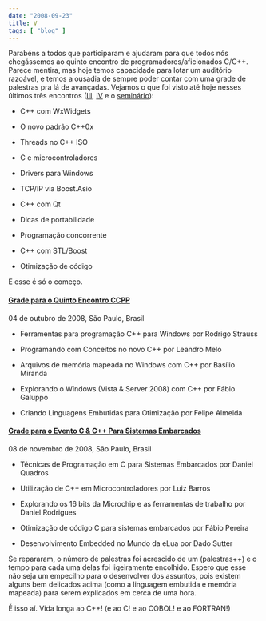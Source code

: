 ```yaml
---
date: "2008-09-23"
title: V
tags: [ "blog" ]
---
```

Parabéns a todos que participaram e ajudaram para que todos nós chegássemos ao quinto encontro de programadores/aficionados C/C++. Parece mentira, mas hoje temos capacidade para lotar um auditório razoável, e temos a ousadia de sempre poder contar com uma grade de palestras pra lá de avançadas. Vejamos o que foi visto até hoje nesses últimos três encontros ([III](http://www.caloni.com.br/cppcon-iii), [IV](http://www.caloni.com.br/quarto-encontro-c) e o [seminário](http://www.caloni.com.br/seminario-ccpp-portabilidade-e-performance)):

	
  * C++ com WxWidgets

	
  * O novo padrão C++0x

	
  * Threads no C++ ISO

	
  * C e microcontroladores

	
  * Drivers para Windows

	
  * TCP/IP via Boost.Asio

	
  * C++ com Qt

	
  * Dicas de portabilidade

	
  * Programação concorrente

	
  * C++ com STL/Boost

	
  * Otimização de código

E esse é só o começo.

#### [Grade para o Quinto Encontro CCPP](http://www.ccppbrasil.org/wiki/Grupo:Encontro_V)

04 de outubro de 2008, São Paulo, Brasil

	
  * Ferramentas para programação C++ para Windows por Rodrigo Strauss

	
  * Programando com Conceitos no novo C++ por Leandro Melo

	
  * Arquivos de memória mapeada no Windows com C++ por Basílio Miranda

	
  * Explorando o Windows (Vista & Server 2008) com C++ por Fábio Galuppo

	
  * Criando Linguagens Embutidas para Otimização por Felipe Almeida

#### [Grade para o Evento C & C++ Para Sistemas Embarcados](http://www.temporealeventos.com.br/?area=118&tipo=1&id=2295)

08 de novembro de 2008, São Paulo, Brasil

	
  * Técnicas de Programação em C para Sistemas Embarcados por Daniel Quadros

	
  * Utilização de C++ em Microcontroladores por Luiz Barros

	
  * Explorando os 16 bits da Microchip e as ferramentas de trabalho por Daniel Rodrigues

	
  * Otimização de código C para sistemas embarcados por Fábio Pereira

	
  * Desenvolvimento Embedded no Mundo da eLua por Dado Sutter

Se repararam, o número de palestras foi acrescido de um (palestras++) e o tempo para cada uma delas foi ligeiramente encolhido. Espero que esse não seja um empecilho para o desenvolver dos assuntos, pois existem alguns bem delicados acima (como a linguagem embutida e memória mapeada) para serem explicados em cerca de uma hora.

É isso aí. Vida longa ao C++! (e ao C! e ao COBOL! e ao FORTRAN!)
